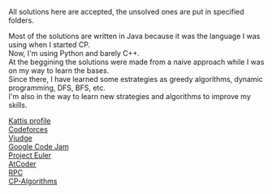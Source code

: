 All solutions here are accepted, the unsolved ones are put in specified folders.

Most of the solutions are written in Java because it was the language I was using when I started CP.\
Now, I'm using Python and barely C++.\
At the beggining the solutions were made from a naive approach while I was on my way to learn the bases.\
Since there, I have learned some estrategies as greedy algorithms, dynamic programming, DFS, BFS, etc.\
I'm also in the way to learn new strategies and algorithms to improve my skills.


[Kattis profile](https://open.kattis.com/users/jamerrq)  
[Codeforces](https://codeforces.com/profile/jamerrq)  
[Vjudge](https://vjudge.net/user/jamerrq)  
[Google Code Jam](https://codingcompetitions.withgoogle.com/codejam)  
[Project Euler](https://projecteuler.net/archives)  
[AtCoder](https://atcoder.jp/users/jamerrq)  
[RPC](https://www.facebook.com/RedProgramacionCompetitiva)  
[CP-Algorithms](https://cp-algorithms.com)
